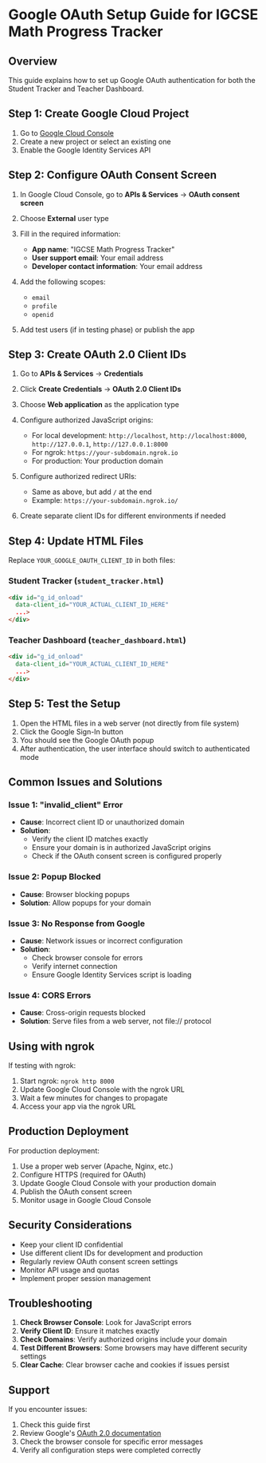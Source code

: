 # Google OAuth Setup Guide for IGCSE Math Progress Tracker

## Overview
This guide explains how to set up Google OAuth authentication for both the Student Tracker and Teacher Dashboard.

## Step 1: Create Google Cloud Project

1. Go to [Google Cloud Console](https://console.cloud.google.com/)
2. Create a new project or select an existing one
3. Enable the Google Identity Services API

## Step 2: Configure OAuth Consent Screen

1. In Google Cloud Console, go to **APIs & Services** → **OAuth consent screen**
2. Choose **External** user type
3. Fill in the required information:
   - **App name**: "IGCSE Math Progress Tracker"
   - **User support email**: Your email address
   - **Developer contact information**: Your email address

4. Add the following scopes:
   - `email`
   - `profile`
   - `openid`

5. Add test users (if in testing phase) or publish the app

## Step 3: Create OAuth 2.0 Client IDs

1. Go to **APIs & Services** → **Credentials**
2. Click **Create Credentials** → **OAuth 2.0 Client IDs**
3. Choose **Web application** as the application type
4. Configure authorized JavaScript origins:
   - For local development: `http://localhost`, `http://localhost:8000`, `http://127.0.0.1`, `http://127.0.0.1:8000`
   - For ngrok: `https://your-subdomain.ngrok.io`
   - For production: Your production domain

5. Configure authorized redirect URIs:
   - Same as above, but add `/` at the end
   - Example: `https://your-subdomain.ngrok.io/`

6. Create separate client IDs for different environments if needed

## Step 4: Update HTML Files

Replace `YOUR_GOOGLE_OAUTH_CLIENT_ID` in both files:

### Student Tracker (`student_tracker.html`)
```html
<div id="g_id_onload"
  data-client_id="YOUR_ACTUAL_CLIENT_ID_HERE"
  ...>
</div>
```

### Teacher Dashboard (`teacher_dashboard.html`)
```html
<div id="g_id_onload"
  data-client_id="YOUR_ACTUAL_CLIENT_ID_HERE"
  ...>
</div>
```

## Step 5: Test the Setup

1. Open the HTML files in a web server (not directly from file system)
2. Click the Google Sign-In button
3. You should see the Google OAuth popup
4. After authentication, the user interface should switch to authenticated mode

## Common Issues and Solutions

### Issue 1: "invalid_client" Error
- **Cause**: Incorrect client ID or unauthorized domain
- **Solution**:
  - Verify the client ID matches exactly
  - Ensure your domain is in authorized JavaScript origins
  - Check if the OAuth consent screen is configured properly

### Issue 2: Popup Blocked
- **Cause**: Browser blocking popups
- **Solution**: Allow popups for your domain

### Issue 3: No Response from Google
- **Cause**: Network issues or incorrect configuration
- **Solution**:
  - Check browser console for errors
  - Verify internet connection
  - Ensure Google Identity Services script is loading

### Issue 4: CORS Errors
- **Cause**: Cross-origin requests blocked
- **Solution**: Serve files from a web server, not file:// protocol

## Using with ngrok

If testing with ngrok:

1. Start ngrok: `ngrok http 8000`
2. Update Google Cloud Console with the ngrok URL
3. Wait a few minutes for changes to propagate
4. Access your app via the ngrok URL

## Production Deployment

For production deployment:

1. Use a proper web server (Apache, Nginx, etc.)
2. Configure HTTPS (required for OAuth)
3. Update Google Cloud Console with your production domain
4. Publish the OAuth consent screen
5. Monitor usage in Google Cloud Console

## Security Considerations

- Keep your client ID confidential
- Use different client IDs for development and production
- Regularly review OAuth consent screen settings
- Monitor API usage and quotas
- Implement proper session management

## Troubleshooting

1. **Check Browser Console**: Look for JavaScript errors
2. **Verify Client ID**: Ensure it matches exactly
3. **Check Domains**: Verify authorized origins include your domain
4. **Test Different Browsers**: Some browsers may have different security settings
5. **Clear Cache**: Clear browser cache and cookies if issues persist

## Support

If you encounter issues:
1. Check this guide first
2. Review Google's [OAuth 2.0 documentation](https://developers.google.com/identity/oauth2)
3. Check the browser console for specific error messages
4. Verify all configuration steps were completed correctly